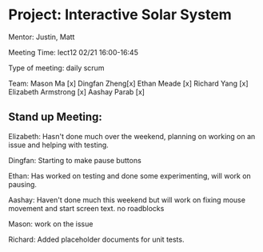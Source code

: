 # Project: Interactive Solar System

Mentor: Justin, Matt

Meeting Time: lect12 02/21 16:00-16:45

Type of meeting: daily scrum

Team: Mason Ma [x]
Dingfan Zheng[x]
Ethan Meade [x]
Richard Yang [x]
Elizabeth Armstrong [x]
Aashay Parab [x]


## Stand up Meeting:


Elizabeth: Hasn't done much over the weekend, planning on working on an issue and helping with testing.

Dingfan: Starting to make pause buttons

Ethan: Has worked on testing and done some experimenting, will work on pausing.

Aashay: Haven't done much this weekend but will work on fixing mouse movement and start screen text. no roadblocks

Mason: work on the issue 

Richard: Added placeholder documents for unit tests.
